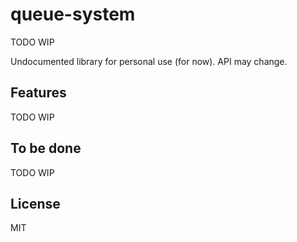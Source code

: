 # queue-system

TODO WIP

Undocumented library for personal use (for now). API may change.

## Features

TODO WIP

## To be done

TODO WIP

## License

MIT
